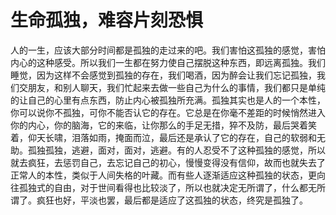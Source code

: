 # 生命孤独，难容片刻恐惧

人的一生，应该大部分时间都是孤独的走过来的吧。我们害怕这孤独的感觉，害怕内心的这种感受。所以我们一生都在努力使自己摆脱这种东西，即远离孤独。我们睡觉，因为这样不会感觉到孤独的存在，我们喝酒，因为醉会让我们忘记孤独，我们交朋友，和别人聊天，我们忙起来去做一些自己为什么的事情，我们都只是单纯的让自己的心里有点东西，防止内心被孤独所充满。孤独其实也是人的一个本性，你可以说你不孤独，可你不能否认它的存在。它总是在你毫不差距的时候悄然进入你的内心，你的脑海，它的来临，让你那么的手足无措，猝不及防，最后哭着笑着，仰天长啸，泪落如雨，掩面而泣，最后还是承认了它的存在，自己的软弱和无助。孤独孤独，逃避，面对，面对，逃避。有的人忍受不了这种孤独的感觉，所以就去疯狂，去惩罚自己，去忘记自己的初心，慢慢变得没有信仰，故而也就失去了正常人的本性，类似于人间失格的叶藏。而有些人逐渐适应这种孤独的状态，更向往孤独式的自由，对于世间看得也比较淡了，所以也就决定无所谓了，什么都无所谓了。疯狂也好，平淡也罢，最后都是适应了这孤独的状态，终究是孤独了。
